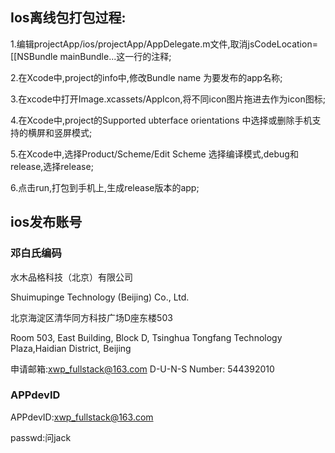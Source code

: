 ## Ios离线包打包过程:

1.编辑projectApp/ios/projectApp/AppDelegate.m文件,取消jsCodeLocation=[[NSBundle mainBundle...这一行的注释;

2.在Xcode中,project的info中,修改Bundle name 为要发布的app名称;

3.在xcode中打开Image.xcassets/AppIcon,将不同icon图片拖进去作为icon图标;

4.在Xcode中,project的Supported ubterface orientations 中选择或删除手机支持的横屏和竖屏模式;

5.在Xcode中,选择Product/Scheme/Edit Scheme 选择编译模式,debug和release,选择release;

6.点击run,打包到手机上,生成release版本的app;


## ios发布账号

### 邓白氏编码

水木品格科技（北京）有限公司

Shuimupinge Technology (Beijing) Co., Ltd.

北京海淀区清华同方科技广场D座东楼503

Room 503, East Building, Block D, Tsinghua Tongfang Technology Plaza,Haidian District, Beijing

申请邮箱:xwp_fullstack@163.com
D-U-N-S Number: 544392010

### APPdevID

APPdevID:xwp_fullstack@163.com

passwd:问jack


